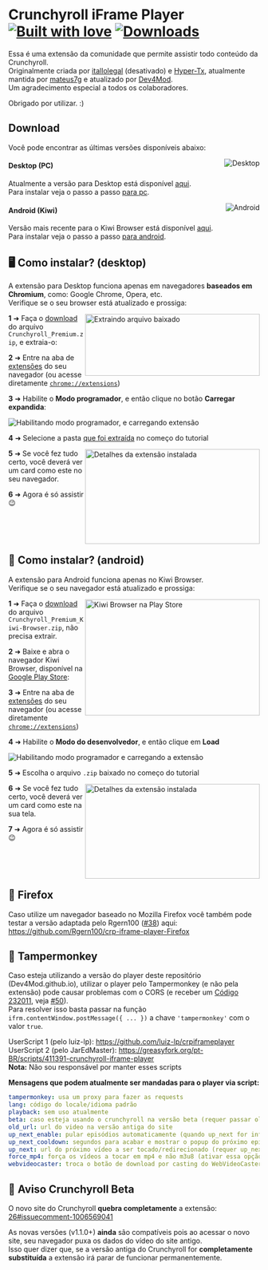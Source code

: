 # Crunchyroll iFrame Player [![Built with love](https://img.shields.io/badge/made%20with-javascript-yellow?style=for-the-badge)](https://github.com/Dev4Mod/crp-iframe-player/releases/latest) [![Downloads](https://img.shields.io/github/downloads/Dev4Mod/crp-iframe-player/total.svg?style=for-the-badge)](https://github.com/Dev4Mod/crp-iframe-player/releases/latest)

Essa é uma extensão da comunidade que permite assistir todo conteúdo da Crunchyroll.  
Originalmente criada por [itallolegal](https://github.com/itallolegal) (desativado) e [Hyper-Tx](https://github.com/Hyper-Tx), atualmente mantida por [mateus7g](https://github.com/mateus7g) e atualizado por [Dev4Mod](https://github.com/Dev4Mod).  
Um agradecimento especial a todos os colaboradores.

Obrigado por utilizar. :)

## Download

Você pode encontrar as últimas versões disponíveis abaixo:

<a href="https://github.com/Dev4Mod/crp-iframe-player/releases/latest" target="_blank"><img align="right" alt="Desktop" src="https://img.shields.io/badge/desktop-v1.4.0-violet?style=for-the-badge&logo=windows"></a>

#### Desktop (PC)

Atualmente a versão para Desktop está disponível [aqui](https://github.com/Dev4Mod/crp-iframe-player/releases/latest).  
Para instalar veja o passo a passo [para pc](#%EF%B8%8F-como-instalar-desktop).

<a href="https://github.com/Dev4Mod/crp-iframe-player/releases/latest" target="_blank"><img align="right" alt="Android" src="https://img.shields.io/badge/android-v1.4.0-violet?style=for-the-badge&logo=android"></a>

#### Android (Kiwi)

Versão mais recente para o Kiwi Browser está disponível [aqui](https://github.com/Dev4Mod/crp-iframe-player/releases/latest).  
Para instalar veja o passo a passo [para android](#-como-instalar-android).

## 🖥️ Como instalar? (desktop)

A extensão para Desktop funciona apenas em navegadores **baseados em Chromium**, como: Google Chrome, Opera, etc.  
Verifique se o seu browser está atualizado e prossiga:

<img align="right" width="350" height="124" alt="Extraindo arquivo baixado" src="https://raw.githubusercontent.com/Dev4Mod/crp-iframe-player/master/Screenshots/instalacao-3.png?raw=true">

**1** ➜ Faça o [download](#download) do arquivo `Crunchyroll_Premium.zip`, e extraia-o:

**2** ➜ Entre na aba de [extensões](https://raw.githubusercontent.com/Dev4Mod/crp-iframe-player/master/Screenshots/instalacao-1.png?raw=true) do seu navegador (ou acesse diretamente [`chrome://extensions`](chrome://extensions))

**3** ➜ Habilite o **Modo programador**, e então clique no botão **Carregar expandida**:

![Habilitando modo programador, e carregando extensão](https://raw.githubusercontent.com/Dev4Mod/crp-iframe-player/master/Screenshots/instalacao-2.png?raw=true)

**4** ➜ Selecione a pasta [que foi extraída](https://raw.githubusercontent.com/Dev4Mod/crp-iframe-player/master/Screenshots/instalacao-4.png?raw=true) no começo do tutorial

<img align="right" width="350" height="190" alt="Detalhes da extensão instalada" src="https://raw.githubusercontent.com/Dev4Mod/crp-iframe-player/master/Screenshots/instalacao-5.png?raw=true">

**5** ➜ Se você fez tudo certo, você deverá ver um card como este no seu navegador.

**6** ➜ Agora é só assistir 😉

<br /><br /><br />

## 📱 Como instalar? (android)

A extensão para Android funciona apenas no Kiwi Browser.  
Verifique se o seu navegador está atualizado e prossiga:

<img align="right" width="350" height="233" alt="Kiwi Browser na Play Store" src="https://raw.githubusercontent.com/Dev4Mod/crp-iframe-player/master/Screenshots/instalacao-kiwi-1.png?raw=true&v=2">

**1** ➜ Faça o [download](#download) do arquivo `Crunchyroll_Premium_Kiwi-Browser.zip`, não precisa extrair.

**2** ➜ Baixe e abra o navegador Kiwi Browser, disponível na [Google Play Store](https://play.app.goo.gl/?link=https://play.google.com/store/apps/details?id=com.kiwibrowser.browser&ddl=1&pcampaignid=web_ddl_1):

**3** ➜ Entre na aba de [extensões](https://raw.githubusercontent.com/Dev4Mod/crp-iframe-player/master/Screenshots/instalacao-kiwi-2.png?raw=true) do seu navegador (ou acesse diretamente [`chrome://extensions`](chrome://extensions))

**4** ➜ Habilite o **Modo do desenvolvedor**, e então clique em **Load**

![Habilitando modo programador e carregando a extensão](https://raw.githubusercontent.com/Dev4Mod/crp-iframe-player/master/Screenshots/instalacao-kiwi-3.png?raw=true)

**5** ➜ Escolha o arquivo `.zip` baixado no começo do tutorial

<img align="right" width="350" height="190" alt="Detalhes da extensão instalada" src="https://raw.githubusercontent.com/Dev4Mod/crp-iframe-player/master/Screenshots/instalacao-kiwi-4.png?raw=true">

**6** ➜ Se você fez tudo certo, você deverá ver um card como este na sua tela.

**7** ➜ Agora é só assistir 😉

<br /><br /><br />

## 🦊 Firefox

Caso utilize um navegador baseado no Mozilla Firefox você também pode testar a versão adaptada pelo Rgern100 ([#38](https://github.com/Dev4Mod/crp-iframe-player/issues/38#issuecomment-1193372108)) aqui:  
https://github.com/Rgern100/crp-iframe-player-Firefox

## 🙉 Tampermonkey

Caso esteja utilizando a versão do player deste repositório (Dev4Mod.github.io), utilizar o player pelo Tampermonkey (e não pela extensão) pode causar problemas com o CORS (e receber um [Código 232011](https://greasyfork.org/pt-BR/scripts/411391-crunchyroll-iframe-player/discussions/142287), veja [#50](https://github.com/Dev4Mod/crp-iframe-player/issues/50)).  
Para resolver isso basta passar na função `ifrm.contentWindow.postMessage({ ... })` a chave `'tampermonkey'` com o valor `true`.

UserScript 1 (pelo luiz-lp): https://github.com/luiz-lp/crpiframeplayer  
UserScript 2 (pelo JarEdMaster): https://greasyfork.org/pt-BR/scripts/411391-crunchyroll-iframe-player  
**Nota:** Não sou responsável por manter esses scripts

**Mensagens que podem atualmente ser mandadas para o player via script:**

```yml
tampermonkey: usa um proxy para fazer as requests
lang: código do locale/idioma padrão
playback: sem uso atualmente
beta: caso esteja usando o crunchyroll na versão beta (requer passar old_url)
old_url: url do video na versão antiga do site
up_next_enable: pular episódios automaticamente (quando up_next for informado)
up_next_cooldown: segundos para acabar e mostrar o popup do próximo episódio (0 para desativar popup)
up_next: url do próximo vídeo a ser tocado/redirecionado (requer up_next_enable)
force_mp4: força os vídeos a tocar em mp4 e não m3u8 (ativar essa opção deixará o loading mais lento, recomendado apenas para chromecasting)
webvideocaster: troca o botão de download por casting do WebVideoCaster
```

## 📝 Aviso Crunchyroll Beta

O novo site do Crunchyroll **quebra completamente** a extensão: [26#issuecomment-1006569041](https://github.com/Dev4Mod/crp-iframe-player/issues/26#issuecomment-1006569041)

As novas versões (v1.1.0+) **ainda** são compatíveis pois ao acessar o novo site, seu navegador puxa os dados do vídeo do site antigo.  
Isso quer dizer que, se a versão antiga do Crunchyroll for **completamente substituída** a extensão irá parar de funcionar permanentemente.
